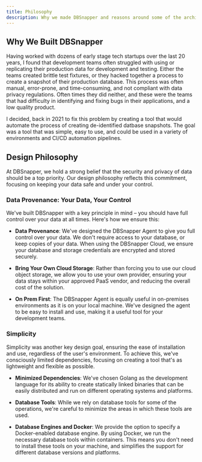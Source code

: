 ```yaml
---
title: Philosophy
description: Why we made DBSnapper and reasons around some of the architectural decisions.
---
```


## Why We Built DBSnapper

Having worked with dozens of early stage tech startups over the last 20 years, I found that development teams often struggled with using or replicating their production data for development and testing. Either the teams created brittle test fixtures, or they hacked together a process to create a snapshot of their production database. This process was often manual, error-prone, and time-consuming, and not compliant with data privacy regulations. Often times they did neither, and these were the teams that had difficulty in identifying and fixing bugs in their applications, and a low quality product.

I decided, back in 2021 to fix this problem by creating a tool that would automate the process of creating de-identified datbase snapshots. The goal was a tool that was simple, easy to use, and could be used in a variety of environments and CI/CD automation pipelines.

## Design Philosophy

At DBSnapper, we hold a strong belief that the security and privacy of data should be a top priority. Our design philosophy reflects this commitment, focusing on keeping your data safe and under your control.

<!-- prettier-ignore-start -->

### Data Provenance: Your Data, Your Control

We've built DBSnapper with a key principle in mind – you should have full control over your data at all times. Here's how we ensure this:

  - **Data Provenance**: We've designed the DBSnapper Agent to give you full control over your data. We don't require access to your database, or keep copies of your data. When using the DBSnapper Cloud, we ensure your database and storage credentials are encrypted and stored securely.

  - **Bring Your Own Cloud Storage**: Rather than forcing you to use our cloud object storage, we allow you to use your own provider, ensuring your data stays within your approved PaaS vendor, and reducing the overall cost of the solution.

  - **On Prem First**: The DBSnapper Agent is equally useful in on-premises environments as it is on your local machine. We've designed the agent to be easy to install and use, making it a useful tool for your development teams.


### Simplicity

Simplicity was another key design goal, ensuring the ease of installation and use, regardless of the user's environment. To achieve this, we've consciously limited dependencies, focusing on creating a tool that's as lightweight and flexible as possible.

- **Minimized Dependencies**: We've chosen Golang as the development language for its ability to create statically linked binaries that can be easily distributed and run on different operating systems and platforms.

- **Database Tools**: While we rely on database tools for some of the operations, we're careful to minimize the areas in which these tools are used.

- **Database Engines and Docker**: We provide the option to specify a Docker-enabled database engine. By using Docker, we run the necessary database tools within containers. This means you don't need to install these tools on your machine, and simplifies the support for different database versions and platforms.

<!-- prettier-ignore-end -->

